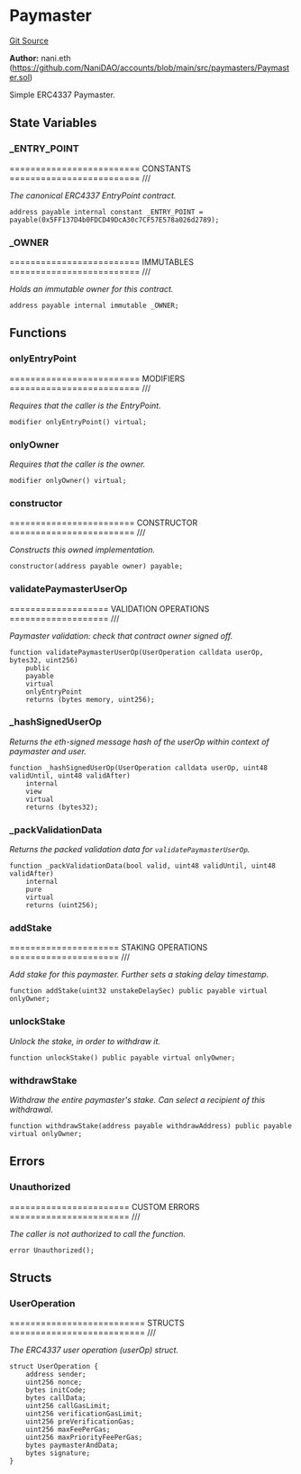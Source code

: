 # Paymaster
[Git Source](https://github.com/NaniDAO/accounts/blob/fb62ae7d2c128e746e2f23d9357928dc2e00e7cf/src/paymasters/Paymaster.sol)

**Author:**
nani.eth (https://github.com/NaniDAO/accounts/blob/main/src/paymasters/Paymaster.sol)

Simple ERC4337 Paymaster.


## State Variables
### _ENTRY_POINT
========================= CONSTANTS ========================= ///

*The canonical ERC4337 EntryPoint contract.*


```solidity
address payable internal constant _ENTRY_POINT = payable(0x5FF137D4b0FDCD49DcA30c7CF57E578a026d2789);
```


### _OWNER
========================= IMMUTABLES ========================= ///

*Holds an immutable owner for this contract.*


```solidity
address payable internal immutable _OWNER;
```


## Functions
### onlyEntryPoint

========================= MODIFIERS ========================= ///

*Requires that the caller is the EntryPoint.*


```solidity
modifier onlyEntryPoint() virtual;
```

### onlyOwner

*Requires that the caller is the owner.*


```solidity
modifier onlyOwner() virtual;
```

### constructor

======================== CONSTRUCTOR ======================== ///

*Constructs this owned implementation.*


```solidity
constructor(address payable owner) payable;
```

### validatePaymasterUserOp

=================== VALIDATION OPERATIONS =================== ///

*Paymaster validation: check that contract owner signed off.*


```solidity
function validatePaymasterUserOp(UserOperation calldata userOp, bytes32, uint256)
    public
    payable
    virtual
    onlyEntryPoint
    returns (bytes memory, uint256);
```

### _hashSignedUserOp

*Returns the eth-signed message hash of the userOp within context of paymaster and user.*


```solidity
function _hashSignedUserOp(UserOperation calldata userOp, uint48 validUntil, uint48 validAfter)
    internal
    view
    virtual
    returns (bytes32);
```

### _packValidationData

*Returns the packed validation data for `validatePaymasterUserOp`.*


```solidity
function _packValidationData(bool valid, uint48 validUntil, uint48 validAfter)
    internal
    pure
    virtual
    returns (uint256);
```

### addStake

===================== STAKING OPERATIONS ===================== ///

*Add stake for this paymaster. Further sets a staking delay timestamp.*


```solidity
function addStake(uint32 unstakeDelaySec) public payable virtual onlyOwner;
```

### unlockStake

*Unlock the stake, in order to withdraw it.*


```solidity
function unlockStake() public payable virtual onlyOwner;
```

### withdrawStake

*Withdraw the entire paymaster's stake. Can select a recipient of this withdrawal.*


```solidity
function withdrawStake(address payable withdrawAddress) public payable virtual onlyOwner;
```

## Errors
### Unauthorized
======================= CUSTOM ERRORS ======================= ///

*The caller is not authorized to call the function.*


```solidity
error Unauthorized();
```

## Structs
### UserOperation
========================== STRUCTS ========================== ///

*The ERC4337 user operation (userOp) struct.*


```solidity
struct UserOperation {
    address sender;
    uint256 nonce;
    bytes initCode;
    bytes callData;
    uint256 callGasLimit;
    uint256 verificationGasLimit;
    uint256 preVerificationGas;
    uint256 maxFeePerGas;
    uint256 maxPriorityFeePerGas;
    bytes paymasterAndData;
    bytes signature;
}
```

